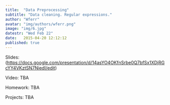 ```yaml
---
title:  "Data Preprocessing"
subtitle: "Data cleaning. Regular expressions."
author: "Wferr"
avatar: "img/authors/wferr.png"
image: "img/6.jpg"
datestr: "Wed Feb 22"
date:   2015-04-20 12:12:12
published: true
---
```


Slides: (https://docs.google.com/presentation/d/14asYO4OKfnSrbe0Q7bfSx1XDjRGcYY4VKztSN7NiedI/edit)

Video: TBA

Homework: TBA

Projects: TBA
